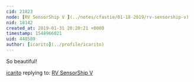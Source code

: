 ```yaml
---
cid: 21823
node: [RV SensorShip V ](../notes/cfastie/01-18-2019/rv-sensorship-v)
nid: 18142
created_at: 2019-01-31 20:20:21 +0000
timestamp: 1548966021
uid: 448589
author: [icarito](../profile/icarito)
---
```


So beautiful!

[icarito](../profile/icarito) replying to: [RV SensorShip V ](../notes/cfastie/01-18-2019/rv-sensorship-v)

